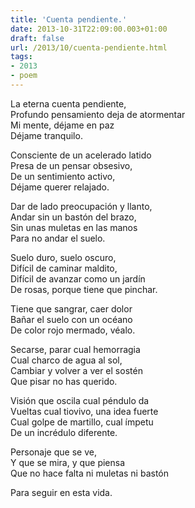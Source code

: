 ```yaml
---
title: 'Cuenta pendiente.'
date: 2013-10-31T22:09:00.003+01:00
draft: false
url: /2013/10/cuenta-pendiente.html
tags: 
- 2013
- poem
---
```


La eterna cuenta pendiente,  
Profundo pensamiento deja de atormentar  
Mi mente, déjame en paz  
Déjame tranquilo.  

Consciente de un acelerado latido  
Presa de un pensar obsesivo,  
De un sentimiento activo,  
Déjame querer relajado.  

Dar de lado preocupación y llanto,  
Andar sin un bastón del brazo,  
Sin unas muletas en las manos  
Para no andar el suelo.  

Suelo duro, suelo oscuro,  
Difícil de caminar maldito,  
Difícil de avanzar como un jardín  
De rosas, porque tiene que pinchar.  

Tiene que sangrar, caer dolor  
Bañar el suelo con un océano  
De color rojo mermado, véalo.  

Secarse, parar cual hemorragia  
Cual charco de agua al sol,  
Cambiar y volver a ver el sostén  
Que pisar no has querido.  

Visión que oscila cual péndulo da  
Vueltas cual tiovivo, una idea fuerte  
Cual golpe de martillo, cual ímpetu  
De un incrédulo diferente.  

Personaje que se ve,  
Y que se mira, y que piensa  
Que no hace falta ni muletas ni bastón  

Para seguir en esta vida.  